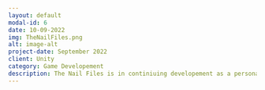 ```yaml
---
layout: default
modal-id: 6
date: 10-09-2022
img: TheNailFiles.png
alt: image-alt
project-date: September 2022
client: Unity
category: Game Developement
description: The Nail Files is in continiuing developement as a personal project. This game is a 2D puzzle platformer made for the Mini Jame Gam #13. All art, sound effects, and scripts were made in 28hrs for this 3 day Game Jam.
---
```

